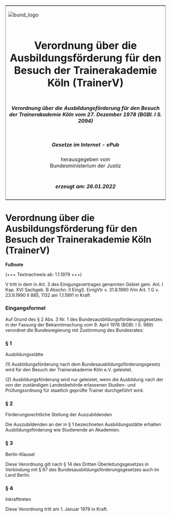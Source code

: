 <span id="DECKBLATT.html"></span>

<table border="0" frame="border" width="100%">

<tr valign="top">

<td align="left">

![bund\_logo](BfJ_2021_Web_de_de.gif)

</td>

<td align="right">

 

</td>

</tr>

<tr align="center" valign="middle">

<td colspan="2">

# Verordnung über die Ausbildungsförderung für den Besuch der Trainerakademie Köln (TrainerV)

</td>

</tr>

<tr align="center" valign="middle">

<td colspan="2">

##### Verordnung über die Ausbildungsförderung für den Besuch der Trainerakademie Köln vom 27. Dezember 1978 (BGBl. I S. 2094)

</td>

</tr>

<tr align="center" valign="middle">

<td colspan="2">

  
  

##### Gesetze im Internet - ePub  
  
herausgegeben vom  
Bundesministerium der Justiz

</td>

</tr>

<tr align="center" valign="bottom">

<td colspan="2">

  
  

##### erzeugt am: 26.01.2022

</td>

</tr>

</table>

<span id="BJNR020940978.html"></span>

# Verordnung über die Ausbildungsförderung für den Besuch der Trainerakademie Köln (TrainerV)

<div>

  
**Fußnote**

<div class="jnhtml">

<div>

<div class="jurAbsatz">

(+++ Textnachweis ab: 1.1.1979 +++)  
  
V tritt in dem in Art. 3 des Einigungsvertrages genannten Gebiet gem.
Anl. I Kap. XVI Sachgeb. B Abschn. II EingS. EinigVtr v. 31.8.1990 iVm
Art. 1 G v. 23.9.1990 II 885, 1132 am 1.1.1991 in Kraft

</div>

</div>

</div>

</div>

<span id="BJNR020940978BJNE000100327.html"></span>

### Eingangsformel  

<div>

<div class="jnhtml">

<div>

<div class="jurAbsatz">

Auf Grund des § 2 Abs. 3 Nr. 1 des Bundesausbildungsförderungsgesetzes
in der Fassung der Bekanntmachung vom 9. April 1976 (BGBl. I S. 989)
verordnet die Bundesregierung mit Zustimmung des Bundesrates:

</div>

</div>

</div>

</div>

<span id="BJNR020940978BJNE000200327.html"></span>

### § 1  
Ausbildungsstätte

<div>

<div class="jnhtml">

<div>

<div class="jurAbsatz">

(1) Ausbildungsförderung nach dem Bundesausbildungsförderungsgesetz wird
für den Besuch der Trainerakademie Köln e.V. geleistet.

</div>

<div class="jurAbsatz">

(2) Ausbildungsförderung wird nur geleistet, wenn die Ausbildung nach
der von der zuständigen Landesbehörde erlassenen Studien- und
Prüfungsordnung für staatlich geprüfte Trainer durchgeführt wird.

</div>

</div>

</div>

</div>

<span id="BJNR020940978BJNE000300327.html"></span>

### § 2  
Förderungsrechtliche Stellung der Auszubildenden

<div>

<div class="jnhtml">

<div>

<div class="jurAbsatz">

Die Auszubildenden an der in § 1 bezeichneten Ausbildungsstätte erhalten
Ausbildungsförderung wie Studierende an Akademien.

</div>

</div>

</div>

</div>

<span id="BJNR020940978BJNE000400327.html"></span>

### § 3  
Berlin-Klausel

<div>

<div class="jnhtml">

<div>

<div class="jurAbsatz">

Diese Verordnung gilt nach § 14 des Dritten Überleitungsgesetzes in
Verbindung mit § 67 des Bundesausbildungsförderungsgesetzes auch im Land
Berlin.

</div>

</div>

</div>

</div>

<span id="BJNR020940978BJNE000500327.html"></span>

### § 4  
Inkrafttreten

<div>

<div class="jnhtml">

<div>

<div class="jurAbsatz">

Diese Verordnung tritt am 1. Januar 1979 in Kraft.

</div>

</div>

</div>

</div>
